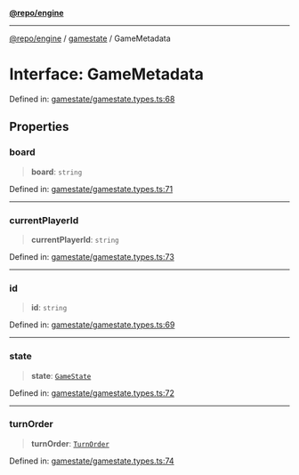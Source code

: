 [**@repo/engine**](../../README.md)

***

[@repo/engine](../../modules.md) / [gamestate](../README.md) / GameMetadata

# Interface: GameMetadata

Defined in: [gamestate/gamestate.types.ts:68](https://github.com/alexqguo/drinking-board-game-v3/blob/56df34968617deee505d881352afe56efb53b2a4/packages/engine/src/gamestate/gamestate.types.ts#L68)

## Properties

### board

> **board**: `string`

Defined in: [gamestate/gamestate.types.ts:71](https://github.com/alexqguo/drinking-board-game-v3/blob/56df34968617deee505d881352afe56efb53b2a4/packages/engine/src/gamestate/gamestate.types.ts#L71)

***

### currentPlayerId

> **currentPlayerId**: `string`

Defined in: [gamestate/gamestate.types.ts:73](https://github.com/alexqguo/drinking-board-game-v3/blob/56df34968617deee505d881352afe56efb53b2a4/packages/engine/src/gamestate/gamestate.types.ts#L73)

***

### id

> **id**: `string`

Defined in: [gamestate/gamestate.types.ts:69](https://github.com/alexqguo/drinking-board-game-v3/blob/56df34968617deee505d881352afe56efb53b2a4/packages/engine/src/gamestate/gamestate.types.ts#L69)

***

### state

> **state**: [`GameState`](../enumerations/GameState.md)

Defined in: [gamestate/gamestate.types.ts:72](https://github.com/alexqguo/drinking-board-game-v3/blob/56df34968617deee505d881352afe56efb53b2a4/packages/engine/src/gamestate/gamestate.types.ts#L72)

***

### turnOrder

> **turnOrder**: [`TurnOrder`](../enumerations/TurnOrder.md)

Defined in: [gamestate/gamestate.types.ts:74](https://github.com/alexqguo/drinking-board-game-v3/blob/56df34968617deee505d881352afe56efb53b2a4/packages/engine/src/gamestate/gamestate.types.ts#L74)
